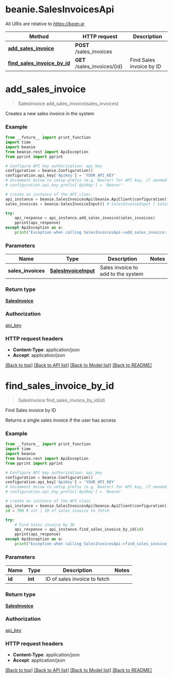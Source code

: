 # beanie.SalesInvoicesApi

All URIs are relative to *https://bean.ie*

Method | HTTP request | Description
------------- | ------------- | -------------
[**add_sales_invoice**](SalesInvoicesApi.md#add_sales_invoice) | **POST** /sales_invoices | 
[**find_sales_invoice_by_id**](SalesInvoicesApi.md#find_sales_invoice_by_id) | **GET** /sales_invoices/{id} | Find Sales invoice by ID


# **add_sales_invoice**
> SalesInvoice add_sales_invoice(sales_invoices)



Creates a new sales invoice in the system

### Example
```python
from __future__ import print_function
import time
import beanie
from beanie.rest import ApiException
from pprint import pprint

# Configure API key authorization: api_key
configuration = beanie.Configuration()
configuration.api_key['ApiKey'] = 'YOUR_API_KEY'
# Uncomment below to setup prefix (e.g. Bearer) for API key, if needed
# configuration.api_key_prefix['ApiKey'] = 'Bearer'

# create an instance of the API class
api_instance = beanie.SalesInvoicesApi(beanie.ApiClient(configuration))
sales_invoices = beanie.SalesInvoiceInput() # SalesInvoiceInput | Sales invoice to add to the system

try:
    api_response = api_instance.add_sales_invoice(sales_invoices)
    pprint(api_response)
except ApiException as e:
    print("Exception when calling SalesInvoicesApi->add_sales_invoice: %s\n" % e)
```

### Parameters

Name | Type | Description  | Notes
------------- | ------------- | ------------- | -------------
 **sales_invoices** | [**SalesInvoiceInput**](SalesInvoiceInput.md)| Sales invoice to add to the system | 

### Return type

[**SalesInvoice**](SalesInvoice.md)

### Authorization

[api_key](../README.md#api_key)

### HTTP request headers

 - **Content-Type**: application/json
 - **Accept**: application/json

[[Back to top]](#) [[Back to API list]](../README.md#documentation-for-api-endpoints) [[Back to Model list]](../README.md#documentation-for-models) [[Back to README]](../README.md)

# **find_sales_invoice_by_id**
> SalesInvoice find_sales_invoice_by_id(id)

Find Sales invoice by ID

Returns a single sales invoice if the user has access

### Example
```python
from __future__ import print_function
import time
import beanie
from beanie.rest import ApiException
from pprint import pprint

# Configure API key authorization: api_key
configuration = beanie.Configuration()
configuration.api_key['ApiKey'] = 'YOUR_API_KEY'
# Uncomment below to setup prefix (e.g. Bearer) for API key, if needed
# configuration.api_key_prefix['ApiKey'] = 'Bearer'

# create an instance of the API class
api_instance = beanie.SalesInvoicesApi(beanie.ApiClient(configuration))
id = 789 # int | ID of sales invoice to fetch

try:
    # Find Sales invoice by ID
    api_response = api_instance.find_sales_invoice_by_id(id)
    pprint(api_response)
except ApiException as e:
    print("Exception when calling SalesInvoicesApi->find_sales_invoice_by_id: %s\n" % e)
```

### Parameters

Name | Type | Description  | Notes
------------- | ------------- | ------------- | -------------
 **id** | **int**| ID of sales invoice to fetch | 

### Return type

[**SalesInvoice**](SalesInvoice.md)

### Authorization

[api_key](../README.md#api_key)

### HTTP request headers

 - **Content-Type**: application/json
 - **Accept**: application/json

[[Back to top]](#) [[Back to API list]](../README.md#documentation-for-api-endpoints) [[Back to Model list]](../README.md#documentation-for-models) [[Back to README]](../README.md)


